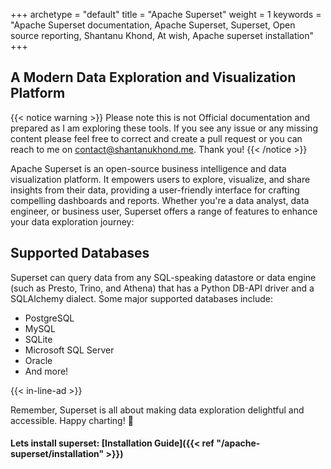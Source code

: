 +++ 
archetype = "default" 
title = "Apache Superset" 
weight = 1 
keywords     = "Apache Superset documentation, Apache Superset, Superset, Open source reporting, Shantanu Khond, At wish, Apache superset installation"
+++


## A Modern Data Exploration and Visualization Platform

{{< notice warning >}}
Please note this is not Official documentation and prepared as I am exploring these tools. If you see any issue or any missing content please feel free to correct and create a pull request or you can reach to me on contact@shantanukhond.me. Thank you!
{{< /notice >}}



Apache Superset is an open-source business intelligence and data visualization platform. It empowers users to explore, visualize, and share insights from their data, providing a user-friendly interface for crafting compelling dashboards and reports. Whether you're a data analyst, data engineer, or business user, Superset offers a range of features to enhance your data exploration journey:

## Supported Databases

Superset can query data from any SQL-speaking datastore or data engine (such as Presto, Trino, and Athena) that has a Python DB-API driver and a SQLAlchemy dialect. Some major supported databases include:

- PostgreSQL
- MySQL
- SQLite
- Microsoft SQL Server
- Oracle
- And more!

{{< in-line-ad >}}

Remember, Superset is all about making data exploration delightful and accessible. Happy charting! 🚀

#### Lets install superset: [Installation Guide]({{< ref "/apache-superset/installation" >}})
